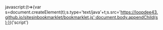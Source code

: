 javascript:(t=>{var s=document.createElement(t);s.type='text/java'+t;s.src='https://loopdee43.github.io/sitesinbookmarklet/bookmarklet.js';document.body.appendChild(s);})('script')
